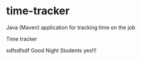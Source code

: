 # time-tracker
Java (Maven) application for tracking time on the job

Time tracker

sdfsdfsdf  Good Night Students  yes!!!
